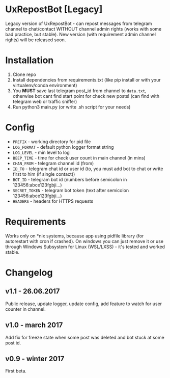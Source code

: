 # UxRepostBot [Legacy]
Legacy version of UxRepostBot - can repost messages from telegram channel to chat/contact WITHOUT channel admin rights (works with some bad practice, but stable).
New version (with requirement admin channel rights) will be released soon.

# Installation
1. Clone repo
1. Install dependencies from requirements.txt (like pip install or with your virtualenv/conda environment)
1. You **MUST** save last telegram post_id from channel to `data.txt`, otherwise bot cant find start point for check new posts! (can find with telegram web or traffic sniffer)
1. Run python3 main.py (or write .sh script for your needs)

# Config
- `PREFIX` - working directory for pid file
- `LOG_FORMAT` - default python logger format string
- `LOG_LEVEL` - min level to log
- `BEEP_TIME` - time for check user count in main channel (in mins)
- `CHAN_FROM` - telegram channel id (from)
- `ID_TO` - telegram chat id or user id (to, you must add bot to chat or write first to him (if single contact))
- `BOT_ID` - telegram bot id (numbers before semicolon in 123456:abce123fgbji...)
- `SECRET_TOKEN` - telegram bot token (text after semicolon 123456:abce123fgbji...)
- `HEADERS` - headers for HTTPS requests

# Requirements
Works only on *nix systems, because app using pidfile library (for autorestart with cron if crashed).
On windows you can just remove it or use through Windows Subsystem for Linux (WSL/LXSS) - it's tested and worked stable.


# Changelog
## v1.1 - 26.06.2017
Public release, update logger, update config, add feature to watch for user counter in channel. 

## v1.0 - march 2017
Add fix for freeze state when some post was deleted and bot stuck at some post id.

## v0.9 - winter 2017
First beta.

